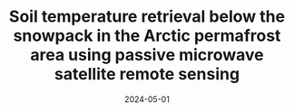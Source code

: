 ---
title: "Soil temperature retrieval below the snowpack in the Arctic permafrost area using passive microwave satellite remote sensing"
date: 2024-05-01
authors: "**Ortet, J.**, Mialon, A., Royer, A. and Roy, A."
publication_types: "2"
abstract: ""
publication: "SMAPVEX Workshop"
info: ""
doi: ""
note: "Presentation"
---